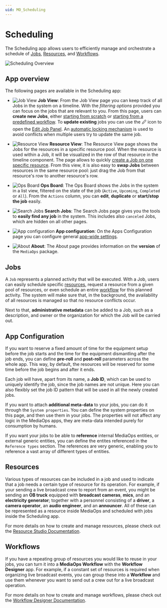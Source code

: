 ```yaml
---
uid: MO_Scheduling
---
```


# Scheduling

The Scheduling app allows users to efficiently manage and orchestrate a schedule of [Jobs](#jobs), [Resources](#resources), and [Workflows](#workflows).

![Scheduling Overview](~/user-guide/images/Scheduling_Overview.png)

## App overview 

The following pages are available in the Scheduling app:

- ![Job View](~/user-guide/images/Scheduling_Job_View.png) **Job View**: From the Job View page you can keep track of all Jobs in the system on a timeline. With the _filtering options_ provided you can focus on the jobs that are relevant to you. From this page, users can **create new Jobs**, either [starting from scratch](xref:SCH_Create_Job#from-scratch) or [starting from a predefined workflow](xref:SCH_Create_Job#starting-from-a-predefined-workflow). To **update existing** jobs you can use the 🖉 icon to open the [Edit Job Panel](xref:SCH_Edit_Job). An [automatic locking mechanism](xref:MO_S_Job_Locking) is used to avoid conflicts when multiple users try to update the same job.

- ![Resource View](~/user-guide/images/Scheduling_Resource_View.png) **Resource View**: The Resource View page shows the Jobs for the resources in a specific resource pool. When the resource is used within a Job, it will be visualized in the row of that resource in the timeline component. The page allows to quickly [create a Job on one specific resource](xref:SCH_Create_Job#by-selecting-a-specific-resource). From this view, it is also easy to **swap Jobs** between resources in the same resource pool: just drag the Job from that resource's row to another resource's row.

- ![Ops Board](~/user-guide/images/Scheduling_Ops_Board.png) **Ops Board**: The Ops Board shows the Jobs in the system in a list view, filtered on the state of the job (`Active`, `Upcoming`, `Completed` or `All`). From the `Actions` column, you can **edit**, **duplicate** or **start/stop the job** easily.

- ![Search Jobs](~/user-guide/images/Scheduling_Search_Jobs.png) **Search Jobs**: The Search Jobs page gives you the tools to **easily find any job** in the system. This includes also `canceled` Jobs, which are hidden on all other pages.

- ![App configuration](~/user-guide/images/Scheduling_App_Configuration.png) **App configuration**: On the Apps Configuration page you can configure general [app-wide settings](#app-configuration).

- ![About](~/user-guide/images/Scheduling_About.png) **About**: The About page provides information on the **version** of the `MediaOps` package.

## Jobs

A `Job` represents a planned activity that will be executed. With a Job, users can easily schedule specific [resources](#resources), request a resource from a given pool of resources, or even schedule an entire [workflow](#workflows) for this planned activity. The system will make sure that, in the background, the availability of all resources is managed so that no resource conflicts occur. 

Next to that, **administrative metadata** can be added to a Job, such as a description, and owner or the organization for which the Job will be carried out.

## App Configuration

If you want to reserve a fixed amount of time for the equipment setup before the job starts and the time for the equipment dismantling after the job ends, you can define **pre-roll** and **post-roll** parameters across the whole app. This way, by default, the resources will be reserved for some time before the job begins and after it ends.

Each job will have, apart from its name, a **Job ID**, which can be used to uniquely identify the job, since the job names are not unique. Here you can also flexibly set the job ID pattern that will be used in all the newly created jobs.

If you want to attach **additional meta-data** to your jobs, you can do it through the `System properties`. You can define the system properties on this page, and then use them in your jobs. The properties will not affect any logic in the MediaOps apps, they are meta-data intended purely for consumption by humans.

If you want your jobs to be able to **reference** internal MediaOps entities, or external generic entities, you can define the entites referenced in the `Reference types` section. The references are very generic, enabling you to reference a vast array of different types of entities.

## Resources

Various types of resources can be included in a job and used to indicate that a job needs a certain type of resource for its operation. For example, if your sending a live broadcast crew to report from an event, you might be sending an **OB truck** equipped with **broadcast cameras**, **mics**, and an **electricity generator**; together with a personnel consisting of a **driver**, a **camera operator**, an **audio engineer**, and an **announcer**. All of these can be represented as a resource inside MediaOps and scheduled with jobs inside the Scheduling app.

For more details on how to create and manage resources, please check out the [Resource Studio Documentation](xref:MO_Resource_Studio).

## Workflows

If you have a repeating group of resources you would like to reuse in your jobs, you can turn it into a **MediaOps Workflow** with the **Workflow Designer** app. For example, if a constant set of resources is required when organizing live broadcast events, you can group these into a **Workflow** and use them whenever you want to send out a crew out for a live broadcast operation.

For more details on how to create and manage workflows, please check out the [Workflow Designer Documentation](ref:MO_Workflow_Designer).